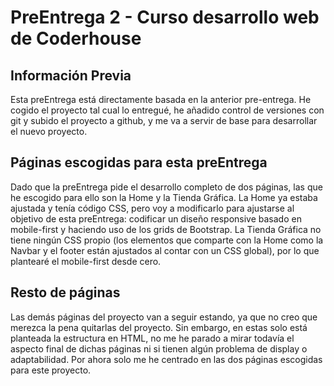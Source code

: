 # PreEntrega 2 - Curso desarrollo web de Coderhouse

## Información Previa

Esta preEntrega está directamente basada en la anterior pre-entrega. He cogido el proyecto tal cual lo entregué, he añadido control de versiones con git y subido el proyecto a github, y me va a servir de base para desarrollar el nuevo proyecto.

## Páginas escogidas para esta preEntrega

Dado que la preEntrega pide el desarrollo completo de dos páginas, las que he escogido para ello son la Home y la Tienda Gráfica.
La Home ya estaba ajustada y tenía código CSS, pero voy a modificarlo para ajustarse al objetivo de esta preEntrega: codificar un diseño responsive basado en mobile-first y haciendo uso de los grids de Bootstrap.
La Tienda Gráfica no tiene ningún CSS propio (los elementos que comparte con la Home como la Navbar y el footer están ajustados al contar con un CSS global), por lo que plantearé el mobile-first desde cero.

## Resto de páginas

Las demás páginas del proyecto van a seguir estando, ya que no creo que merezca la pena quitarlas del proyecto. Sin embargo, en estas solo está planteada la estructura en HTML, no me he parado a mirar todavía el aspecto final de dichas páginas ni si tienen algún problema de display o adaptabilidad. Por ahora solo me he centrado en las dos páginas escogidas para este proyecto.
